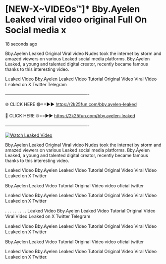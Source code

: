 # [NEW-X~VIDEOs™]* Bby.Ayelen Leaked viral video original Full On Social media x

18 seconds ago

Bby.Ayelen Leaked Original Viral video Nudes took the internet by storm and amazed viewers on various Leaked social media platforms. Bby.Ayelen Leaked, a young and talented digital creator, recently became famous thanks to this interesting video.

L𝚎aked Video Bby.Ayelen Leaked Video Tutorial Original Video Viral Video L𝚎aked on X Twitter Telegram

———————————————————-

🌐 CLICK HERE 🟢==►► https://2k25fun.com/bby.ayelen-leaked

🔴 CLICK HERE 🌐==►► https://2k25fun.com/bby.ayelen-leaked

———————————————————-

[![Watch Leaked Video](https://miro.medium.com/v2/resize:fit:828/format:webp/1*cilzJN44JGOrTw9NJCrNHA.gif "Watch Leaked Video")](https://2k25fun.com/bby.ayelen-leaked)

Bby.Ayelen Leaked Original Viral video Nudes took the internet by storm and amazed viewers on various Leaked social media platforms. Bby.Ayelen Leaked, a young and talented digital creator, recently became famous thanks to this interesting video.

L𝚎aked Video Bby.Ayelen Leaked Video Tutorial Original Video Viral Video L𝚎aked on X Twitter

Bby.Ayelen Leaked Video Tutorial Original Video video oficial twitter

L𝚎aked Video Bby.Ayelen Leaked Video Tutorial Original Video Viral Video L𝚎aked on X Twitter

. . . . . . . . . L𝚎aked Video Bby.Ayelen Leaked Video Tutorial Original Video Viral Video L𝚎aked on X Twitter Telegram

L𝚎aked Video Bby.Ayelen Leaked Video Tutorial Original Video Viral Video L𝚎aked on X Twitter

Bby.Ayelen Leaked Video Tutorial Original Video video oficial twitter

L𝚎aked Video Bby.Ayelen Leaked Video Tutorial Original Video Viral Video L𝚎aked on X Twitter.